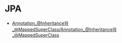 # JPA
* [Annotation_@Inheritance와_@MappedSuperClass/Annotation_@Inheritance와_@MappedSuperClass](Annotation_@Inheritance와_@MappedSuperClass/Annotation_@Inheritance와_@MappedSuperClass)

